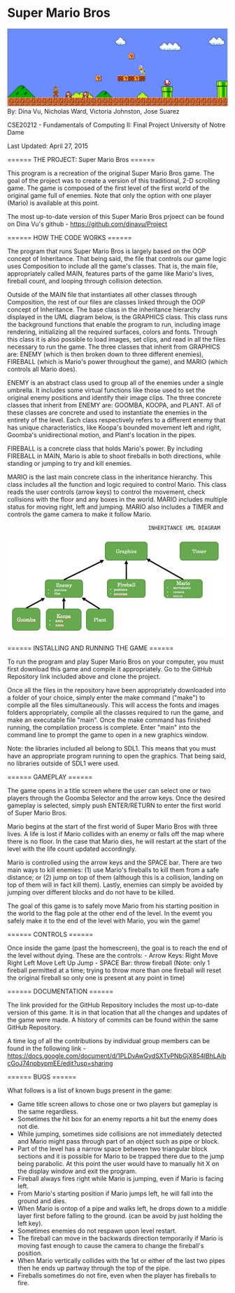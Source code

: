 # Super Mario Bros
![](https://github.com/dinavu/Project/blob/master/images/GameScreen.png)
By: Dina Vu, Nicholas Ward, Victoria Johnston, Jose Suarez

CSE20212 - Fundamentals of Computing II: Final Project
University of Notre Dame

Last Updated: April 27, 2015


====== THE PROJECT: Super Mario Bros ======

This program is a recreation of the original Super Mario Bros game.
The goal of the project was to create a version of this traditional,
2-D scrolling game. The game is composed of the first level of the
first world of the original game full of enemies. Note that only the
option with one player (Mario) is available at this point.

The most up-to-date version of this Super Mario Bros prjoect can be
found on Dina Vu's github - https://github.com/dinavu/Project


====== HOW THE CODE WORKS ======

The program that runs Super Mario Bros is largely based on the OOP
concept of Inheritance. That being said, the file that controls our
game logic uses Composition to include all the game's classes. That is,
the main file, appropriately called MAIN, features parts of the game
like Mario's lives, fireball count, and looping through collision
detection.

Outside of the MAIN file that instantiates all other classes through
Composition, the rest of our files are classes linked through the OOP
concept of Inheritance. The base class in the inheritance hierarchy
displayed in the UML diagram below, is the GRAPHICS class. This class
runs the background functions that enable the program to run, including
image rendering, initializing all the required surfaces, colors and
fonts. Through this class it is also possible to load images, set clips,
and read in all the files necessary to run the game. The three classes
that inherit from GRAPHICS are: ENEMY (which is then broken down to
three different enemies), FIREBALL (which is Mario's power throughout
the game), and MARIO (which controls all Mario does).

ENEMY is an abstract class used to group all of the enemies under a
single umbrella. It includes some virtual functions like those used to
set the original enemy positions and identify their image clips. The
three concrete classes that inherit from ENEMY are: GOOMBA, KOOPA, and
PLANT. All of these classes are concrete and used to instantiate the
enemies in the entirety of the level. Each class respectively refers to
a different enemy that has unique characteristics, like Koopa's bounded
movement left and right, Goomba's unidirectional motion, and Plant's
location in the pipes.

FIREBALL is a concrete class that holds Mario's power. By including
FIREBALL in MAIN, Mario is able to shoot fireballs in both directions,
while standing or jumping to try and kill enemies.

MARIO is the last main concrete class in the inheritance hierarchy.
This class includes all the function and logic required to control Mario.
This class reads the user controls (arrow keys) to control the movement,
check collisions with the floor and any boxes in the world. MARIO
includes multiple status for moving right, left and jumping. MARIO also
includes a TIMER and controls the game camera to make it follow Mario.

                                                 INHERITANCE UML DIAGRAM
![](https://github.com/dinavu/Project/blob/master/images/UML_Diagram.png)


====== INSTALLING AND RUNNING THE GAME ======

To run the program and play Super Mario Bros on your computer, you must
first download this game and compile it appropriately. Go to the GitHub
Repository link included above and clone the project.

Once all the files in the repository have been appropriately downloaded
into a folder of your choice, simply enter the make command ("make") to
compile all the files simultaneously. This will access the fonts and
images folders appropriately, compile all the classes required to run the
game, and make an executable file "main". Once the make command has
finished running, the compilation process is complete. Enter "main" into
the command line to prompt the game to open in a new graphics window.

Note: the libraries included all belong to SDL1. This means that you must
have an appropriate program running to open the graphics. That being said,
no libraries outside of SDL1 were used.


====== GAMEPLAY ======

The game opens in a title screen where the user can select one or two
players through the Goomba Selector and the arrow keys. Once the desired
gameplay is selected, simply push ENTER/RETURN to enter the first world
of Super Mario Bros.

Mario begins at the start of the first world of Super Mario Bros with
three lives. A life is lost if Mario collides with an enemy or falls off
the map where there is no floor. In the case that Mario dies, he will
restart at the start of the level with the life count updated accordingly.

Mario is controlled using the arrow keys and the SPACE bar.
There are two main ways to kill enemies:
	(1) use Mario's fireballs to kill them from a safe distance; or
	(2) jump on top of them (although this is a collision, landing 
	on top of them will in fact kill them). Lastly, enemies can
	simply be avoided by jumping over different blocks and do not
	have to be killed.

The goal of this game is to safely move Mario from his starting position
in the world to the flag pole at the other end of the level. In the evemt
you safely make it to the end of the level with Mario, you win the game!


====== CONTROLS ======

Once inside the game (past the homescreen), the goal is to reach the
end of the level without dying. These are the controls:
	- Arrow Keys:
		Right	Move Right
		Left	Move Left
		Up	Jump
	- SPACE Bar: throw fireball
		(Note: only 1 fireball permitted at a time; trying to
		throw more than one fireball will reset the original
		fireball so only one is present at any point in time)


====== DOCUMENTATION ======

The link provided for the GitHub Repository includes the most up-to-date
version of this game. It is in that location that all the changes and
updates of the game were made. A history of commits can be found within
the same GitHub Repository.

A time log of all the contributions by individual group members can be found in the following link - 
https://docs.google.com/document/d/1PLDvAwGydSXTyPNbGjX854IBhLAibcGoJ74npbypmEE/edit?usp=sharing


====== BUGS ======

What follows is a list of known bugs present in the game:

- Game title screen allows to chose one or two players but gameplay
  is the same regardless.
- Sometimes the hit box for an enemy reports a hit but the enemy
  does not die.
- While jumping, sometimes side collisions are not immediately
  detected and Mario might pass through part of an object
  such as pipe or block.
- Part of the level has a narrow space between two triangular block
  sections and it is possible for Mario to be trapped there due to the
  jump being parabolic. At this point the user would have to manually
  hit X on the display window and exit the program.
- Fireball always fires right while Mario is jumping, even if Mario is
  facing left.
- From Mario's starting position if Mario jumps left, he will fall into
  the ground and dies.
- When Mario is ontop of a pipe and walks left, he drops down to a 
  middle layer first before falling to the ground. (can be avoid by
  just holding the left key).
- Sometimes enemies do not respawn upon level restart.
- The fireball can move in the backwards direction temporarily if
  Mario is moving fast enough to cause the camera to change the
  fireball's position.
- When Mario vertically collides with the 1st or either of the last two
  pipes then he ends up partway through the top of the pipe.
- Fireballs sometimes do not fire, even when the player has fireballs
  to fire.
